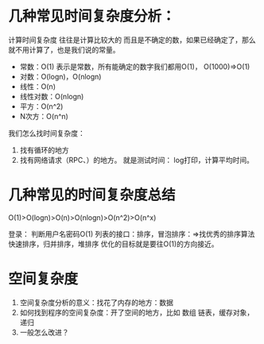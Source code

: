 # 几种常见时间复杂度分析：
计算时间复杂度 往往是计算比较大的  而且是不确定的数，如果已经确定了，那么就不用计算了，也是我们说的常量。

-  常数：O(1) 表示是常数，所有能确定的数字我们都用O(1)， O(1000)=>O(1)
- 对数：O(logn)，O(nlogn)
- 线性：O(n)
- 线性对数：O(nlogn)
- 平方：O(n^2)
- N次方：O(n^n)

我们怎么找时间复杂度：
1. 找有循环的地方
2. 找有网络请求（RPC、）的地方。
就是测试时间： log打印，计算平均时间。

# 几种常见的时间复杂度总结

O(1)>O(logn)>O(n)>O(nlogn)>O(n^2)>O(n^x)

登录： 判断用户名密码O(1)
列表的接口：排序，冒泡排序：=>找优秀的排序算法 快速排序，归并排序，堆排序
优化的目标就是要往O(1)的方向接近。


# 空间复杂度
1. 空间复杂度分析的意义：找花了内存的地方：数据
2. 如何找到程序的空间复杂度：开了空间的地方，比如 数组 链表，缓存对象，递归
3. 一般怎么改进？

